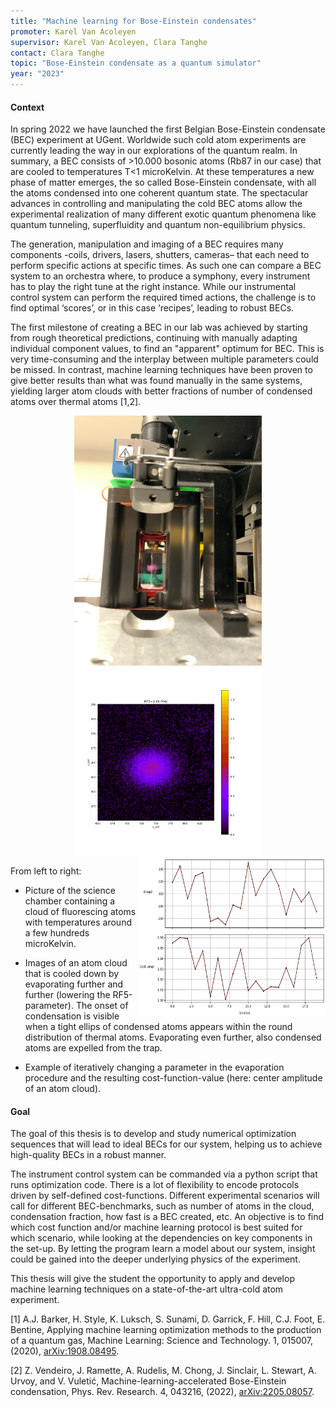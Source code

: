 ```yaml
---
title: "Machine learning for Bose-Einstein condensates"
promoter: Karel Van Acoleyen
supervisor: Karel Van Acoleyen, Clara Tanghe
contact: Clara Tanghe
topic: "Bose-Einstein condensate as a quantum simulator"
year: "2023"
---
```


#### Context

In spring 2022 we have launched the first Belgian Bose-Einstein condensate (BEC) experiment at UGent. Worldwide such cold atom experiments are currently leading the way in our explorations of the quantum realm.
In summary, a BEC consists of >10.000 bosonic atoms (Rb87 in our case) that are cooled to temperatures T<1 microKelvin. At these temperatures a new phase of matter emerges, the so called Bose-Einstein condensate, with all the atoms condensed into one coherent quantum state.
The spectacular advances in controlling and manipulating the cold BEC atoms allow the experimental realization of many different exotic quantum phenomena like quantum tunneling, superfluidity and quantum non-equilibrium physics.

The generation, manipulation and imaging of a BEC requires many components -coils, drivers, lasers, shutters, cameras– that each need to perform specific actions at specific times. As such one can compare a BEC system to an orchestra where, to produce a symphony, every instrument has to play the right tune at the right instance. While our instrumental control system can perform the required timed actions, the challenge is to find optimal ‘scores’, or in this case ‘recipes’, leading to robust BECs.

The first milestone of creating a BEC in our lab was achieved by starting from rough theoretical predictions, continuing with manually adapting individual component values, to find an "apparent" optimum for BEC.
This is very time-consuming and the interplay between multiple parameters could be missed. In contrast, machine learning techniques have been proven to give better results than what was found manually in the same systems, yielding larger atom clouds with better fractions of number of condensed atoms over thermal atoms [1,2].

<p align="middle">
  <img alt="Science chamber" src="/images/thesistopics/2023/CTanghe1.png" width="300px" />
  <img alt="BEC transition" src="/images/thesistopics/2023/CTanghe2.gif" width="300px" />
  <img alt="ML cost example" src="/images/thesistopics/2023/CTanghe4.png" style="float:right; width:300px" />
</p>

From left to right:

- Picture of the science chamber containing a cloud of fluorescing atoms with temperatures around a few hundreds microKelvin.

- Images of an atom cloud that is cooled down by evaporating further and further (lowering the RF5-parameter). The onset of condensation is visible when a tight ellips of condensed atoms appears within the round distribution of thermal atoms. Evaporating even further, also condensed atoms are expelled from the trap.

- Example of iteratively changing a parameter in the evaporation procedure and the resulting cost-function-value (here: center amplitude of an atom cloud).

#### Goal

The goal of this thesis is to develop and study numerical optimization sequences that will lead to ideal BECs for our system, helping us to achieve high-quality BECs in a robust manner.

The instrument control system can be commanded via a python script that runs optimization code.
There is a lot of flexibility to encode protocols driven by self-defined cost-functions. Different experimental scenarios will call for different BEC-benchmarks, such as number of atoms in the cloud, condensation fraction, how fast is a BEC created, etc. An objective is to find which cost function and/or machine learning protocol is best suited for which scenario, while looking at the dependencies on key components in the set-up. By letting the program learn a model about our system, insight could be gained into the deeper underlying physics of the experiment.

This thesis will give the student the opportunity to apply and develop machine learning techniques on a state-of-the-art ultra-cold atom experiment.

[1] A.J. Barker, H. Style, K. Luksch, S. Sunami, D. Garrick, F. Hill, C.J. Foot, E. Bentine, Applying machine learning optimization methods to the production of a quantum gas, Machine Learning: Science and Technology. 1, 015007, (2020), [arXiv:1908.08495](https://arxiv.org/abs/1908.08495).

[2] Z. Vendeiro, J. Ramette, A. Rudelis, M. Chong, J. Sinclair, L. Stewart, A. Urvoy, and V. Vuletić, Machine-learning-accelerated Bose-Einstein condensation, Phys. Rev. Research. 4, 043216, (2022), [arXiv:2205.08057](https://arxiv.org/abs/2205.08057).
